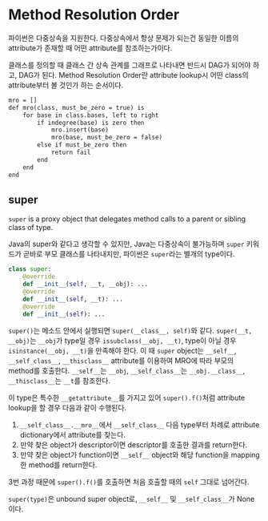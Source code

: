 # Method Resolution Order

파이썬은 다중상속을 지원한다. 다중상속에서 항상 문제가 되는건 동일한 이름의 attribute가 존재할 때 어떤 attribute를 참조하는가이다.

클래스를 정의할 때 클래스 간 상속 관계를 그래프로 나타내면 반드시 DAG가 되어야 하고, DAG가 된다.
Method Resolution Order란 attribute lookup시 어떤 class의 attribute부터 볼 것인가 하는 순서이다.

```txt
mro = []
def mro(class, must_be_zero = true) is
    for base in class.bases, left to right
        if indegree(base) is zero then
            mro.insert(base)
            mro(base, must_be_zero = false)
        else if must_be_zero then
            return fail
        end
    end
end 
```

## super

`super` is a proxy object that delegates method calls to a parent or sibling class of type.

Java의 super와 같다고 생각할 수 있지만, Java는 다중상속이 불가능하며 `super` 키워드가 곧바로 부모 클래스를 나타내지만, 파이썬은 `super`라는 별개의 type이다.

```py
class super:
    @override
    def __init__(self, __t, __obj): ...
    @override
    def __init__(self, __t): ...
    @override
    def __init__(self): ...
```

`super()`는 메소드 안에서 실행되면 `super(__class__, self)`와 같다.
`super(__t, __obj)`는 `__obj`가 type일 경우 `issubclass(__obj, __t)`,
type이 아닐 경우 `isinstance(__obj, __t)`을 만족해야 한다.
이 때 `super` object는 `__self__`, `__self_class__`, `__thisclass__` attribute를 이용하여 MRO에 따라 부모의 method를 호출한다. `__self__`는 `__obj`, `__self_class__`는 `__obj.__class__`, `__thisclass__`는 `__t`를 참조한다.

이 type은 특수한 `__getattribute__`를 가지고 있어 `super().f()`처럼 attribute lookup을 할 경우 다음과 같이 수행된다.

1. `__self_class__.__mro__`에서 `__self_class__` 다음 type부터 차례로 attribute dictionary에서 attribute를 찾는다.
2. 만약 찾은 object가 descriptor이면 descriptor를 호출한 결과를 return한다.
3. 만약 찾은 object가 function이면 `__self__` object와 해당 function을 mapping한 method를 return한다.

3번 과정 때문에 `super().f()`를 호출하면 처음 호출할 때의 `self` 그대로 넘어간다.

`super(type)`은 unbound super object로, `__self__` 및 `__self_class__`가 None이다.
